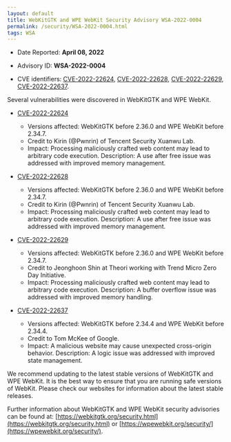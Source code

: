 ```yaml
---
layout: default
title: WebKitGTK and WPE WebKit Security Advisory WSA-2022-0004
permalink: /security/WSA-2022-0004.html
tags: WSA
---
```


* Date Reported: **April 08, 2022**

* Advisory ID: **WSA-2022-0004**

* CVE identifiers: [CVE-2022-22624](#CVE-2022-22624), [CVE-2022-22628](#CVE-2022-22628),
  [CVE-2022-22629](#CVE-2022-22629), [CVE-2022-22637](#CVE-2022-22637).


Several vulnerabilities were discovered in WebKitGTK and WPE WebKit.

* <a name="CVE-2022-22624" href="https://cve.mitre.org/cgi-bin/cvename.cgi?name=CVE-2022-22624">CVE-2022-22624</a>
  * Versions affected: WebKitGTK before 2.36.0 and WPE WebKit before
    2.34.7.
  * Credit to Kirin (@Pwnrin) of Tencent Security Xuanwu Lab.
  * Impact: Processing maliciously crafted web content may lead to
    arbitrary code execution. Description: A use after free issue was
    addressed with improved memory management.

* <a name="CVE-2022-22628" href="https://cve.mitre.org/cgi-bin/cvename.cgi?name=CVE-2022-22628">CVE-2022-22628</a>
  * Versions affected: WebKitGTK before 2.36.0 and WPE WebKit before
    2.34.7.
  * Credit to Kirin (@Pwnrin) of Tencent Security Xuanwu Lab.
  * Impact: Processing maliciously crafted web content may lead to
    arbitrary code execution. Description: A use after free issue was
    addressed with improved memory management.

* <a name="CVE-2022-22629" href="https://cve.mitre.org/cgi-bin/cvename.cgi?name=CVE-2022-22629">CVE-2022-22629</a>
  * Versions affected: WebKitGTK before 2.36.0 and WPE WebKit before
    2.34.7.
  * Credit to Jeonghoon Shin at Theori working with Trend Micro Zero Day
    Initiative.
  * Impact: Processing maliciously crafted web content may lead to
    arbitrary code execution. Description: A buffer overflow issue was
    addressed with improved memory handling.

* <a name="CVE-2022-22637" href="https://cve.mitre.org/cgi-bin/cvename.cgi?name=CVE-2022-22637">CVE-2022-22637</a>
  * Versions affected: WebKitGTK before 2.34.4 and WPE WebKit before
    2.34.4.
  * Credit to Tom McKee of Google.
  * Impact: A malicious website may cause unexpected cross-origin
    behavior. Description: A logic issue was addressed with improved
    state management.


We recommend updating to the latest stable versions of WebKitGTK and WPE
WebKit. It is the best way to ensure that you are running safe versions
of WebKit. Please check our websites for information about the latest
stable releases.

Further information about WebKitGTK and WPE WebKit security advisories can be found at:
[https://webkitgtk.org/security.html](https://webkitgtk.org/security.html) or [https://wpewebkit.org/security/](https://wpewebkit.org/security/).
